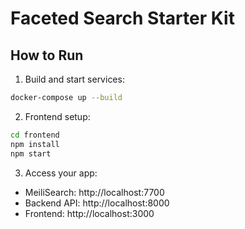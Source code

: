 # Faceted Search Starter Kit

## How to Run

1. Build and start services:
```bash
docker-compose up --build
```

2. Frontend setup:
```bash
cd frontend
npm install
npm start
```

3. Access your app:
- MeiliSearch: http://localhost:7700
- Backend API: http://localhost:8000
- Frontend: http://localhost:3000
